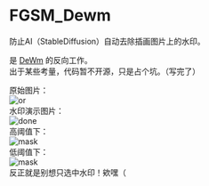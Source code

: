 # FGSM_Dewm
防止AI（StableDiffusion）自动去除插画图片上的水印。  

是 [DeWm](https://github.com/huzpsb/DeWm) 的反向工作。  
出于某些考量，代码暂不开源，只是占个坑。（写完了）  

原始图片：  
![or](https://github.com/user-attachments/assets/cf5648c0-f6c1-472c-a5f6-020ef11c75f5)  
水印演示图片：  
![done](https://github.com/user-attachments/assets/2a9be155-7b38-41a8-9631-cba64be3b575)  
高阈值下：  
![mask](https://github.com/user-attachments/assets/52f440cd-f077-4021-b4b2-a4286322b130)  
低阈值下：  
![mask](https://github.com/user-attachments/assets/13ee7c1a-853c-41e9-a05a-820284c9c732)  
反正就是别想只选中水印！欸嘿（  

